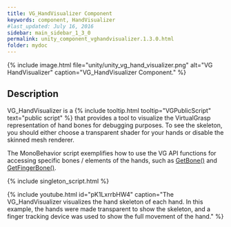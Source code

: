 ```yaml
---
title: VG_HandVisualizer Component
keywords: component, HandVisualizer
#last_updated: July 16, 2016
sidebar: main_sidebar_1_3_0
permalink: unity_component_vghandvisualizer.1.3.0.html
folder: mydoc
---
```


{% include image.html file="unity/unity_vg_hand_visualizer.png" alt="VG HandVisualizer" caption="VG_HandVisualizer Component." %}

## Description

VG_HandVisualizer is a {% include tooltip.html tooltip="VGPublicScript" text="public script" %} that provides a tool to visualize the VirtualGrasp representation of hand bones for debugging purposes. To see the skeleton, you should either choose a transparent shader for your hands or disable the skinned mesh renderer. 

The MonoBehavior script exemplifies how to use the VG API functions for accessing specific bones / elements of the hands, such as [GetBone()](virtualgrasp_unityapi.1.3.0.html#vg_controllergetbone) and [GetFingerBone()](virtualgrasp_unityapi.1.3.0.html#vg_controllergetfingerbone).

{% include singleton_script.html %}

{% include youtube.html id="pK1LxrrbHW4" caption="The VG_HandVisualizer visualizes the hand skeleton of each hand. In this example, the hands were made transparent to show the skeleton, and a finger tracking device was used to show the full movement of the hand." %}
